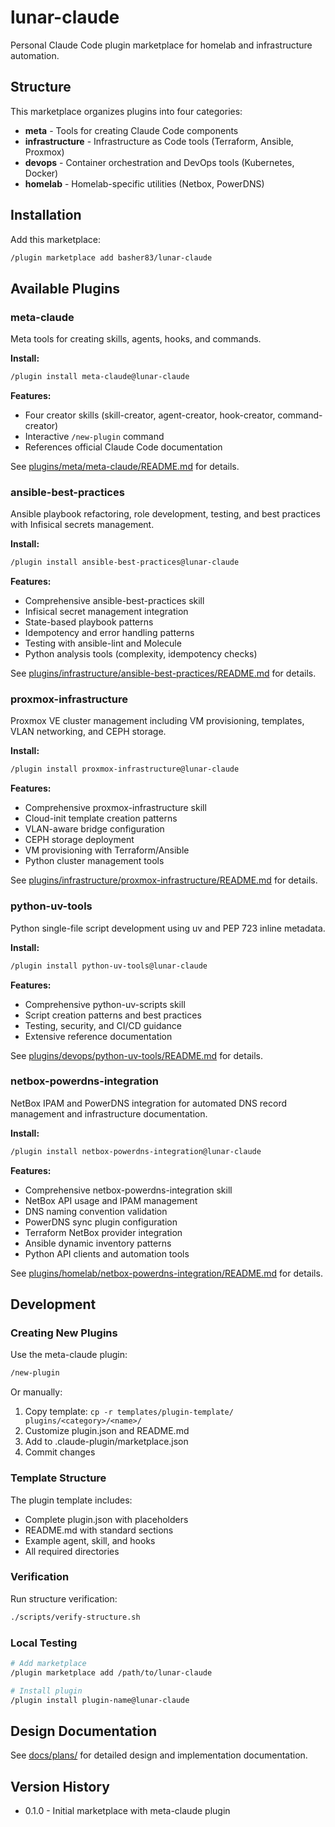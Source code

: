 # lunar-claude

Personal Claude Code plugin marketplace for homelab and infrastructure automation.

## Structure

This marketplace organizes plugins into four categories:

- **meta** - Tools for creating Claude Code components
- **infrastructure** - Infrastructure as Code tools (Terraform, Ansible, Proxmox)
- **devops** - Container orchestration and DevOps tools (Kubernetes, Docker)
- **homelab** - Homelab-specific utilities (Netbox, PowerDNS)

## Installation

Add this marketplace:

```bash
/plugin marketplace add basher83/lunar-claude
```

## Available Plugins

### meta-claude

Meta tools for creating skills, agents, hooks, and commands.

**Install:**

```bash
/plugin install meta-claude@lunar-claude
```

**Features:**
- Four creator skills (skill-creator, agent-creator, hook-creator, command-creator)
- Interactive `/new-plugin` command
- References official Claude Code documentation

See [plugins/meta/meta-claude/README.md](plugins/meta/meta-claude/README.md) for details.

### ansible-best-practices

Ansible playbook refactoring, role development, testing, and best practices with Infisical secrets management.

**Install:**

```bash
/plugin install ansible-best-practices@lunar-claude
```

**Features:**
- Comprehensive ansible-best-practices skill
- Infisical secret management integration
- State-based playbook patterns
- Idempotency and error handling patterns
- Testing with ansible-lint and Molecule
- Python analysis tools (complexity, idempotency checks)

See [plugins/infrastructure/ansible-best-practices/README.md](plugins/infrastructure/ansible-best-practices/README.md) for details.

### proxmox-infrastructure

Proxmox VE cluster management including VM provisioning, templates, VLAN networking, and CEPH storage.

**Install:**

```bash
/plugin install proxmox-infrastructure@lunar-claude
```

**Features:**
- Comprehensive proxmox-infrastructure skill
- Cloud-init template creation patterns
- VLAN-aware bridge configuration
- CEPH storage deployment
- VM provisioning with Terraform/Ansible
- Python cluster management tools

See [plugins/infrastructure/proxmox-infrastructure/README.md](plugins/infrastructure/proxmox-infrastructure/README.md) for details.

### python-uv-tools

Python single-file script development using uv and PEP 723 inline metadata.

**Install:**

```bash
/plugin install python-uv-tools@lunar-claude
```

**Features:**
- Comprehensive python-uv-scripts skill
- Script creation patterns and best practices
- Testing, security, and CI/CD guidance
- Extensive reference documentation

See [plugins/devops/python-uv-tools/README.md](plugins/devops/python-uv-tools/README.md) for details.

### netbox-powerdns-integration

NetBox IPAM and PowerDNS integration for automated DNS record management and infrastructure documentation.

**Install:**

```bash
/plugin install netbox-powerdns-integration@lunar-claude
```

**Features:**
- Comprehensive netbox-powerdns-integration skill
- NetBox API usage and IPAM management
- DNS naming convention validation
- PowerDNS sync plugin configuration
- Terraform NetBox provider integration
- Ansible dynamic inventory patterns
- Python API clients and automation tools

See [plugins/homelab/netbox-powerdns-integration/README.md](plugins/homelab/netbox-powerdns-integration/README.md) for details.

## Development

### Creating New Plugins

Use the meta-claude plugin:

```bash
/new-plugin
```

Or manually:

1. Copy template: `cp -r templates/plugin-template/ plugins/<category>/<name>/`
2. Customize plugin.json and README.md
3. Add to .claude-plugin/marketplace.json
4. Commit changes

### Template Structure

The plugin template includes:
- Complete plugin.json with placeholders
- README.md with standard sections
- Example agent, skill, and hooks
- All required directories

### Verification

Run structure verification:

```bash
./scripts/verify-structure.sh
```

### Local Testing

```bash
# Add marketplace
/plugin marketplace add /path/to/lunar-claude

# Install plugin
/plugin install plugin-name@lunar-claude
```

## Design Documentation

See [docs/plans/](docs/plans/) for detailed design and implementation documentation.

## Version History

- 0.1.0 - Initial marketplace with meta-claude plugin
